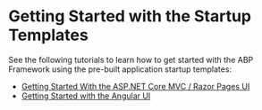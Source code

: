 ﻿# Getting Started with the Startup Templates

See the following tutorials to learn how to get started with the ABP Framework using the pre-built application startup templates:

* [Getting Started With the ASP.NET Core MVC / Razor Pages UI](Getting-Started-AspNetCore-MVC-Template.md)
* [Getting Started with the Angular UI](Getting-Started-Angular-Template.md)